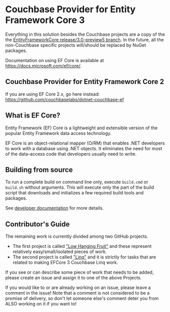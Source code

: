 # Couchbase Provider for Entity Framework Core 3 

Everything in this solution besides the Couchbase projects are a copy of the the [EntityFrameworkCore release/3.0-preview5 branch](https://github.com/aspnet/EntityFrameworkCore/tree/release/3.0-preview5). In the future, all the non-Couchbase specific projects will/should be replaced by NuGet packages.

Documentation on using EF Core is available at <https://docs.microsoft.com/ef/core/>.

## Couchbase Provider for Entity Framework Core 2

If you are using EF Core 2.x, go here instead: https://github.com/couchbaselabs/dotnet-couchbase-ef

## What is EF Core?

Entity Framework (EF) Core is a lightweight and extensible version of the popular Entity Framework data access technology.

EF Core is an object-relational mapper (O/RM) that enables .NET developers to work with a database using .NET objects. It eliminates the need for most of the data-access code that developers usually need to write.

## Building from source

To run a complete build on command line only, execute `build.cmd` or `build.sh` without arguments.
This will execute only the part of the build script that downloads and initializes a few required build tools and packages.

See [developer documentation](https://github.com/aspnet/EntityFrameworkCore/wiki/Getting-and-Building-the-Code) for more details.

## Contributor's Guide

The remaining work is currently divided among two GitHub projects.

* The first project is called ["Low Hanging Fruit"](https://github.com/mgroves/dotnet-couchbase-ef3/projects/1) and these represent relatively easy/small/isolated pieces of work.
* The second project is called ["Linq"](https://github.com/mgroves/dotnet-couchbase-ef3/projects/2) and it is strictly for tasks that are related to making EFCore 3 Couchbase Linq work.

If you see or can describe some piece of work that needs to be added, please create an issue and assign it to one of the above Projects.

If you would like to or are already working on an issue, please leave a comment in the issue! Note that a comment is not considered to be a promise of delivery, so don't let someone else's comment deter you from ALSO working on it if you want to!
